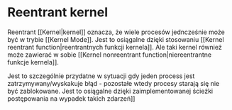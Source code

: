 # Reentrant kernel
Reentrant [[Kernel|kernel]] oznacza, że wiele procesów jedncześnie może być w trybie [[Kernel Mode]]. Jest to osiągalne dzięki stosowaniu [[Kernel reentrant function|reentrantnych funkcji kernela]]. Ale taki kernel również może zawierać w sobie [[Kernel nonreentrant function|niereentrantne funkcje kernela]].

Jest to szczególnie przydatne w sytuacji gdy jeden process jest zatrzymywany/wyskakuje błąd - pozostałe wtedy procesy starają się nie być zablokowane. Jest to osiągalne dzięki zaimplementowanej ścieżki postępowania na wypadek takich zdarzeń]]